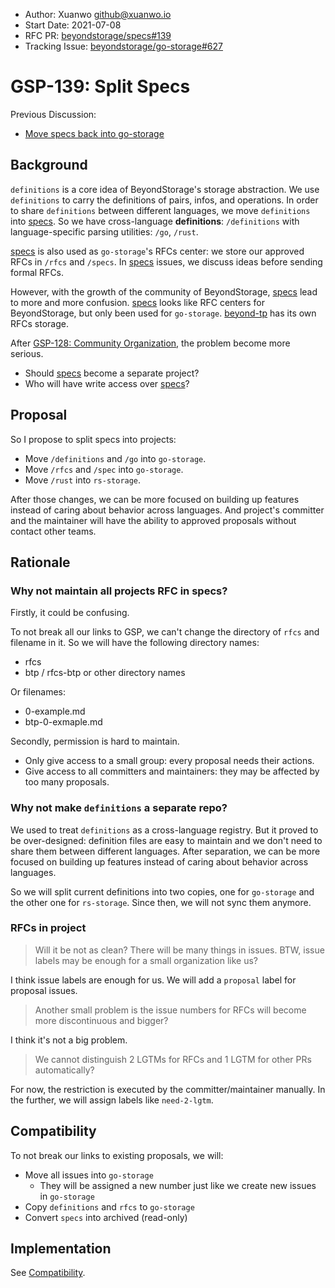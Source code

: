 - Author: Xuanwo <github@xuanwo.io>
- Start Date: 2021-07-08
- RFC PR: [beyondstorage/specs#139](https://github.com/beyondstorage/specs/issues/139)
- Tracking Issue: [beyondstorage/go-storage#627](https://github.com/beyondstorage/go-storage/issues/627)

# GSP-139: Split Specs

Previous Discussion:

- [Move specs back into go-storage](https://github.com/beyondstorage/specs/issues/138)

## Background

`definitions` is a core idea of BeyondStorage's storage abstraction. We use `definitions` to carry the definitions of pairs, infos, and operations. In order to share `definitions` between different languages, we move `definitions` into [specs]. So we have cross-language **definitions**: `/definitions` with language-specific parsing utilities: `/go`, `/rust`.

[specs] is also used as `go-storage`'s RFCs center: we store our approved RFCs in `/rfcs` and `/specs`. In [specs] issues, we discuss ideas before sending formal RFCs.

However, with the growth of the community of BeyondStorage, [specs] lead to more and more confusion. [specs] looks like RFC centers for BeyondStorage, but only been used for `go-storage`. [beyond-tp](https://github.com/beyondstorage/beyond-tp) has its own RFCs storage.

After [GSP-128: Community Organization](./128-community-organization.md), the problem become more serious.

- Should [specs] become a separate project?
- Who will have write access over [specs]?

## Proposal

So I propose to split specs into projects:

- Move `/definitions` and `/go` into `go-storage`.
- Move `/rfcs` and `/spec` into `go-storage`.
- Move `/rust` into `rs-storage`.

After those changes, we can be more focused on building up features instead of caring about behavior across languages. And project's committer and the maintainer will have the ability to approved proposals without contact other teams.

## Rationale

### Why not maintain all projects RFC in specs?

Firstly, it could be confusing.

To not break all our links to GSP, we can't change the directory of `rfcs` and filename in it. So we will have the following directory names:

- rfcs
- btp / rfcs-btp or other directory names

Or filenames:

- 0-example.md
- btp-0-exmaple.md

Secondly, permission is hard to maintain.

- Only give access to a small group: every proposal needs their actions.
- Give access to all committers and maintainers: they may be affected by too many proposals.

### Why not make `definitions` a separate repo?

We used to treat `definitions` as a cross-language registry. But it proved to be over-designed: definition files are easy to maintain and we don't need to share them between different languages. After separation, we can be more focused on building up features instead of caring about behavior across languages.

So we will split current definitions into two copies, one for `go-storage` and the other one for `rs-storage`. Since then, we will not sync them anymore.

### RFCs in project

> Will it be not as clean? There will be many things in issues. BTW, issue labels may be enough for a small organization like us?

I think issue labels are enough for us. We will add a `proposal` label for proposal issues.

> Another small problem is the issue numbers for RFCs will become more discontinuous and bigger?

I think it's not a big problem.

> We cannot distinguish 2 LGTMs for RFCs and 1 LGTM for other PRs automatically?

For now, the restriction is executed by the committer/maintainer manually. In the further, we will assign labels like `need-2-lgtm`.

## Compatibility

To not break our links to existing proposals, we will:

- Move all issues into `go-storage`
    - They will be assigned a new number just like we create new issues in `go-storage`
- Copy `definitions` and `rfcs` to `go-storage`
- Convert `specs` into archived (read-only)

## Implementation

See [Compatibility](#Compatibility).

[specs]: https://github.com/beyondstorage/specs
